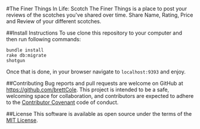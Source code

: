 #The Finer Things In Life: Scotch
The Finer Things is a place to post your reviews of the scotches you've shared over time. Share Name, Rating, Price and Review of your different scotches.

##Install Instructions
To use clone this repository to your computer and then run following commands:
```
bundle install
rake db:migrate
shotgun
```
Once that is done, in your browser navigate to `localhost:9393` and enjoy.

##Contributing
Bug reports and pull requests are welcome on GitHub at https://github.com/brettCole. This project is intended to be a safe, welcoming space for collaboration, and contributors are expected to adhere to the [Contributor Covenant](http://contributor-covenant.org/) code of conduct.

##License
This software is available as open source under the terms of the [MIT License](https://opensource.org/licenses/MIT).
